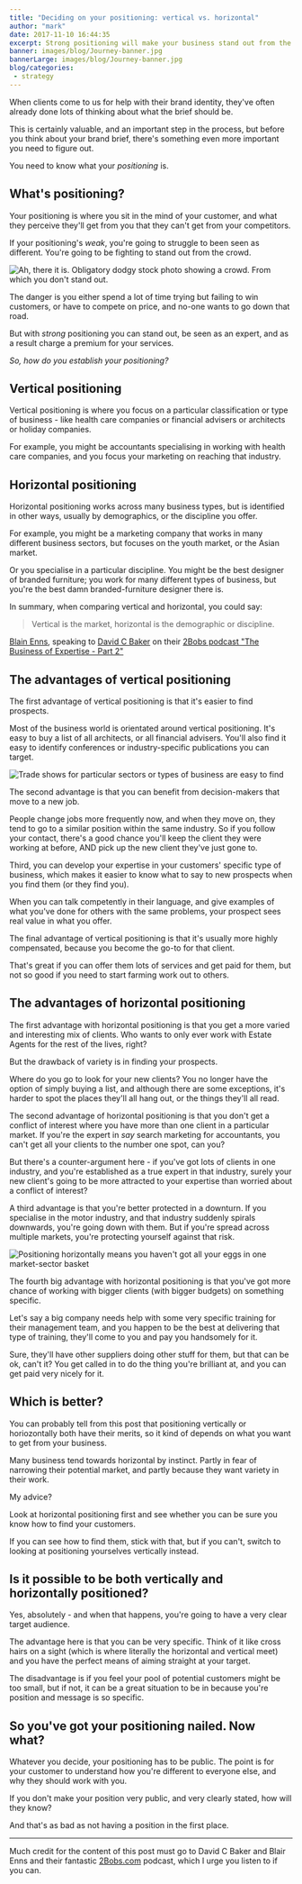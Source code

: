 ```yaml
---
title: "Deciding on your positioning: vertical vs. horizontal"
author: "mark"
date: 2017-11-10 16:44:35
excerpt: Strong positioning will make your business stand out from the crowd, establish you as experts, and enable you to win more business at the prices you want.
banner: images/blog/Journey-banner.jpg
bannerLarge: images/blog/Journey-banner.jpg
blog/categories: 
 - strategy
---
```


When clients come to us for help with their brand identity, they've often already done lots of thinking about what the brief should be.

This is certainly valuable, and an important step in the process, but before you think about your brand brief, there's something even more important you need to figure out.

You need to know what your *positioning* is.

## What's positioning?

Your positioning is where you sit in the mind of your customer, and what they perceive they'll get from you that they can't get from your competitors.

If your positioning's *weak*, you're going to struggle to been seen as different. You're going to be fighting to stand out from the crowd.

![](images/blog/shutterstock_278349737.jpg "Ah, there it is. Obligatory dodgy stock photo showing a crowd. From which you don't stand out.")

The danger is you either spend a lot of time trying but failing to win customers, or have to compete on price, and no-one wants to go down that road.

But with *strong* positioning you can stand out, be seen as an expert, and as a result charge a premium for your services.

*So, how do you establish your positioning?*

## Vertical positioning

Vertical positioning is where you focus on a particular classification or type of business - like health care companies or financial advisers or architects or holiday companies.

For example, you might be accountants specialising in working with health care companies, and you focus your marketing on reaching that industry.

## Horizontal positioning

Horizontal positioning works across many business types, but is identified in other ways, usually by demographics, or the discipline you offer.

For example, you might be a marketing company that works in many different business sectors, but focuses on the youth market, or the Asian market.

Or you specialise in a particular discipline. You might be the best designer of branded furniture; you work for many different types of business, but you're the best damn branded-furniture designer there is.

In summary, when comparing vertical and horizontal, you could say:

> Vertical is the market, horizontal is the demographic or discipline.

[Blain Enns](https://www.winwithoutpitching.com/about/), speaking to [David C Baker](https://www.recourses.com/about) on their [2Bobs podcast "The Business of Expertise - Part 2"](https://2bobs.com/podcast/the-business-of-expertise-part-2)


## The advantages of vertical positioning

The first advantage of vertical positioning is that it's easier to find prospects.

Most of the business world is orientated around vertical positioning. It's easy to buy a list of all architects, or all financial advisers. You'll also find it easy to identify conferences or industry-specific publications you can target.

![](images/blog/shutterstock_685130050.jpg "Trade shows for particular sectors or types of business are easy to find")

The second advantage is that you can benefit from decision-makers that move to a new job.

People change jobs more frequently now, and when they move on, they tend to go to a similar position within the same industry. So if you follow your contact, there's a good chance you'll keep the client they were working at before, AND pick up the new client they've just gone to.

Third, you can develop your expertise in your customers' specific type of business, which makes it easier to know what to say to new prospects when you find them (or they find you).

When you can talk competently in their language, and give examples of what you've done for others with the same problems, your prospect sees real value in what you offer.

The final advantage of vertical positioning is that it's usually more highly compensated, because you become the go-to for that client.

That's great if you can offer them lots of services and get paid for them, but not so good if you need to start farming work out to others.

## The advantages of horizontal positioning

The first advantage with horizontal positioning is that you get a more varied and interesting mix of clients. Who wants to only ever work with Estate Agents for the rest of the lives, right?

But the drawback of variety is in finding your prospects.

Where do you go to look for your new clients? You no longer have the option of simply buying a list, and although there are some exceptions, it's harder to spot the places they'll all hang out, or the things they'll all read.

The second advantage of horizontal positioning is that you don't get a conflict of interest where you have more than one client in a particular market. If you're the expert in *say* search marketing for accountants, you can't get all your clients to the number one spot, can you?

But there's a counter-argument here - if you've got lots of clients in one industry, and you're established as a true expert in that industry, surely your new client's going to be more attracted to your expertise than worried about a conflict of interest?

A third advantage is that you're better protected in a downturn. If you specialise in the motor industry, and that industry suddenly spirals downwards, you're going down with them. But if you're spread across multiple markets, you're protecting yourself against that risk.

![](images/blog/shutterstock_481260550.jpg "Positioning horizontally means you haven't got all your eggs in one market-sector basket")

The fourth big advantage with horizontal positioning is that you've got more chance of working with bigger clients (with bigger budgets) on something specific.

Let's say a big company needs help with some very specific training for their management team, and you happen to be the best at delivering that type of training, they'll come to you and pay you handsomely for it.

Sure, they'll have other suppliers doing other stuff for them, but that can be ok, can't it? You get called in to do the thing you're brilliant at, and you can get paid very nicely for it.

## Which is better?

You can probably tell from this post that positioning vertically or horiozontally both have their merits, so it kind of depends on what you want to get from your business.

Many business tend towards horizontal by instinct. Partly in fear of narrowing their potential market, and partly because they want variety in their work.

My advice?

Look at horizontal positioning first and see whether you can be sure you know how to find your customers.

If you can see how to find them, stick with that, but if you can't, switch to looking at positioning yourselves vertically instead.

## Is it possible to be both vertically and horizontally positioned?

Yes, absolutely - and when that happens, you're going to have a very clear target audience.

The advantage here is that you can be very specific. Think of it like cross hairs on a sight (which is where literally the horizontal and vertical meet) and you have the perfect means of aiming straight at your target.

The disadvantage is if you feel your pool of potential customers might be too small, but if not, it can be a great situation to be in because you're position and message is so specific.

## So you've got your positioning nailed. Now what?

Whatever you decide, your positioning has to be public. The point is for your customer to understand how you're different to everyone else, and why they should work with you.

If you don't make your position very public, and very clearly stated, how will they know?

And that's as bad as not having a position in the first place.

---

Much credit for the content of this post must go to David C Baker and Blair Enns and their fantastic [2Bobs.com](https://2bobs.com/podcast/) podcast, which I urge you listen to if you can.


